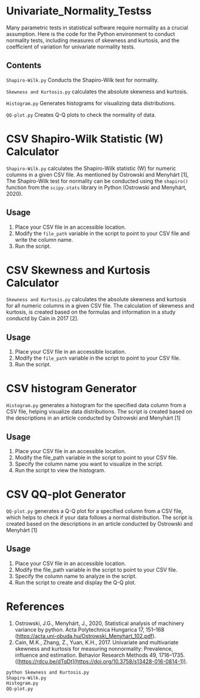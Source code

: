 # Univariate_Normality_Testss
Many parametric tests in statistical software require normality as a crucial assumption. Here is the code for the Python environment to conduct normality tests, including measures of skewness and kurtosis, and the coefficient of variation for univariate normality tests.

## Contents
  `Shapiro-Wilk.py` Conducts the Shapiro-Wilk test for normality.
  
  `Skewness and Kurtosis.py` calculates the absolute skewness and kurtosis.
  
  `Histogram.py` Generates histograms for visualizing data distributions.
  
  `QQ-plot.py` Creates Q-Q plots to check the normality of data.
  
# CSV Shapiro-Wilk Statistic (W) Calculator

`Shapiro-Wilk.py` calculates the Shapiro-Wilk statistic (W) for numeric columns in a given CSV file. As mentioned by Ostrowski and Menyhárt [1], The Shapiro-Wilk test for normality can be conducted using the `shapiro()` function from the `scipy.stats` library in Python (Ostrowski and Menyhárt, 2020).

## Usage

1. Place your CSV file in an accessible location.
2. Modify the `file_path` variable in the script to point to your CSV file and write the column name.
3. Run the script.

# CSV Skewness and Kurtosis Calculator

`Skewness and Kurtosis.py` calculates the absolute skewness and kurtosis for all numeric columns in a given CSV file. The calculation of skewness and kurtosis, is created based on the formulas and information in a study conductd by Cain in 2017 [2].


## Usage

1. Place your CSV file in an accessible location.
2. Modify the `file_path` variable in the script to point to your CSV file.
3. Run the script.


# CSV histogram Generator
`Histogram.py` generates a histogram for the specified data column from a CSV file, helping visualize data distributions. The script is created based on the descriptions in an article conducted by Ostrowski and Menyhárt [1]
## Usage
1. Place your CSV file in an accessible location.
2. Modify the file_path variable in the script to point to your CSV file.
3. Specify the column name you want to visualize in the script.
4. Run the script to view the histogram.


# CSV QQ-plot Generator
`QQ-plot.py` generates a Q-Q plot for a specified column from a CSV file, which helps to check if your data follows a normal distribution. The script is created based on the descriptions in an article conducted by Ostrowski and Menyhárt [1]

## Usage
1. Place your CSV file in an accessible location.
2. Modify the file_path variable in the script to point to your CSV file.
3. Specify the column name to analyze in the script.
4. Run the script to create and display the Q-Q plot.

# References
1. Ostrowski, J.G., Menyhárt, J., 2020, Statistical analysis of machinery variance by python. Acta Polytechnica Hungarica 17, 151–168 (https://acta.uni-obuda.hu/Ostrowski_Menyhart_102.pdf).
2. Cain, M.K., Zhang, Z., Yuan, K.H., 2017. Univariate and multivariate skewness and kurtosis for measuring nonnormality: Prevalence, influence
and estimation. Behavior Research Methods 49, 1716–1735. ([https://rdcu.be/dTqDt](https://doi.org/10.3758/s13428-016-0814-1)).

```bash
python Skewness and Kurtosis.py
Shapiro-Wilk.py
Histogram.py
QQ-plot.py
